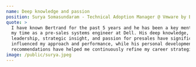 ```yaml
---
name: Deep knowledge and passion
position: Surya Somasundaram - Technical Adoption Manager @ Vmware by Broadcom
quote: >
  I have known Bertrand for the past 5 years and he has been a key mentor during
  my time as a pre-sales systems engineer at Dell. His deep knowledge,
  leadership, strategic insight, and passion for presales have significantly
  influenced my approach and performance, while his personal development
  recommendations have helped me continuously refine my career strategies.
image: /public/surya.jpeg
---
```


